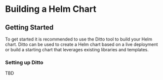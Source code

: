 # Building a Helm Chart

## Getting Started

To get started it is recommended to use the Ditto tool to
build your Helm chart.  Ditto can be used to create a Helm
chart based on a live deployment or build a starting chart
that leverages existing libraries and templates.

### Setting up Ditto

TBD
